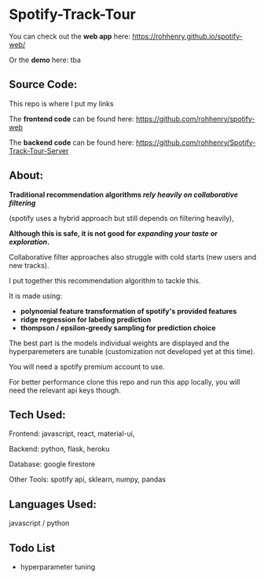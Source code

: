 # Spotify-Track-Tour

You can check out the **web app** here: https://rohhenry.github.io/spotify-web/

Or the **demo** here: tba


## Source Code:
This repo is where I put my links

The **frontend code** can be found here: https://github.com/rohhenry/spotify-web

The **backend code** can be found here: https://github.com/rohhenry/Spotify-Track-Tour-Server


## About:

**Traditional recommendation algorithms _rely heavily on collaborative filtering_** 

(spotify uses a hybrid approach but still depends on filtering heavily), 

**Although this is safe, it is not good for _expanding your taste_ or _exploration_.**

Collaborative filter approaches also struggle with cold starts (new users and new tracks).

I put together this recommendation algorithm to tackle this. 

It is made using:

- **polynomial feature transformation of spotify's provided features**
- **ridge regression for labeling prediction**
- **thompson / epsilon-greedy sampling for prediction choice**

The best part is the models individual weights are displayed and the hyperparemeters are tunable (customization not developed yet at this time).

You will need a spotify premium account to use.

For better performance clone this repo and run this app locally, you will need the relevant api keys though.

## Tech Used:

Frontend: javascript, react, material-ui,

Backend: python, flask, heroku

Database: google firestore

Other Tools: spotify api, sklearn, numpy, pandas

## Languages Used:

javascript / python

## Todo List

- hyperparameter tuning

